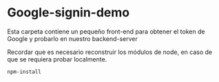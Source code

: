 # Google-signin-demo

Esta carpeta contiene un pequeño front-end para obtener el token de Google y probarlo en nuestro backend-server

Recordar que es necesario reconstruir los módulos de node, en caso de que se requiera probar localmente.

```
npm-install
```